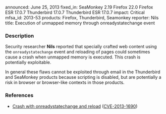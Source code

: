 announced: June 25, 2013
fixed_in: SeaMonkey 2.19
          Firefox 22.0
          Firefox ESR 17.0.7
          Thunderbird 17.0.7
          Thunderbird ESR 17.0.7
impact: Critical
mfsa_id: 2013-53
products: Firefox, Thunderbird, Seamonkey
reporter: Nils
title: Execution of unmapped memory through onreadystatechange event

<h3>Description</h3>

<p>Security researcher <strong>Nils</strong> reported that specially crafted web
content using the <code>onreadystatechange</code> event and reloading of pages
could sometimes cause a crash when unmapped memory is executed. This crash is
potentially exploitable.</p>

<p class="note">In general these flaws cannot be exploited through email in the
Thunderbird and SeaMonkey products because scripting is disabled, but are
potentially a risk in browser or browser-like contexts in those products.</p>


<h3>References</h3>

<ul>
  <li><a href="https://bugzilla.mozilla.org/show_bug.cgi?id=857883">
        Crash with onreadystatechange and reload</a> (<a href="http://cve.mitre.org/cgi-bin/cvename.cgi?name=CVE-2013-1690" class="ex-ref">CVE-2013-1690</a>)</li>
</ul>



